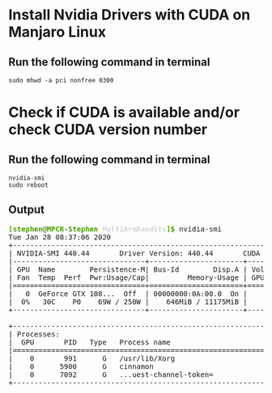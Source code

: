 # Install Nvidia Drivers with CUDA on Manjaro Linux
## Run the following command in terminal

    sudo mhwd -a pci nonfree 0300

# Check if CUDA is available and/or check CUDA version number
## Run the following command in terminal

    nvidia-smi
    sudo reboot


## Output

<pre><font color="#4E9A06"><b>[stephen@MPCR-Stephen</b></font><font color="#D3D7CF"><b> MultiArmBandits</b></font><font color="#4E9A06"><b>]$</b></font> nvidia-smi
Tue Jan 28 08:37:06 2020       
+-----------------------------------------------------------------------------+
| NVIDIA-SMI 440.44       Driver Version: 440.44       CUDA Version: 10.2     |
|-------------------------------+----------------------+----------------------+
| GPU  Name        Persistence-M| Bus-Id        Disp.A | Volatile Uncorr. ECC |
| Fan  Temp  Perf  Pwr:Usage/Cap|         Memory-Usage | GPU-Util  Compute M. |
|===============================+======================+======================|
|   0  GeForce GTX 108...  Off  | 00000000:0A:00.0  On |                  N/A |
|  0%   30C    P0    69W / 250W |    646MiB / 11175MiB |      0%      Default |
+-------------------------------+----------------------+----------------------+
                                                                               
+-----------------------------------------------------------------------------+
| Processes:                                                       GPU Memory |
|  GPU       PID   Type   Process name                             Usage      |
|=============================================================================|
|    0       991      G   /usr/lib/Xorg                                432MiB |
|    0      5900      G   cinnamon                                     165MiB |
|    0      7092      G   ...uest-channel-token=                        44MiB |
+-----------------------------------------------------------------------------+
</pre>
